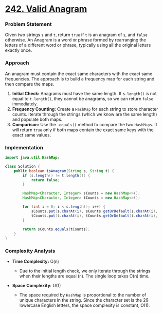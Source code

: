 # <a href="https://leetcode.com/problems/valid-anagram/description/" target="_blank">242. Valid Anagram</a>

### Problem Statement
Given two strings `s` and `t`, return `true` if `t` is an anagram of `s`, and `false` otherwise. An Anagram is a word or phrase formed by rearranging the letters of a different word or phrase, typically using all the original letters exactly once.

### Approach
An anagram must contain the exact same characters with the exact same frequencies. The approach is to build a frequency map for each string and then compare the maps.

1.  **Initial Check:** Anagrams must have the same length. If `s.length()` is not equal to `t.length()`, they cannot be anagrams, so we can return `false` immediately.
2.  **Frequency Counting:** Create a `HashMap` for each string to store character counts. Iterate through the strings (which we know are the same length) and populate both maps.
3.  **Comparison:** Use the `.equals()` method to compare the two `HashMaps`. It will return `true` only if both maps contain the exact same keys with the exact same values.

### Implementation
```java
import java.util.HashMap;

class Solution {
    public boolean isAnagram(String s, String t) {
        if (s.length() != t.length()) {
            return false;
        }

        HashMap<Character, Integer> sCounts = new HashMap<>();
        HashMap<Character, Integer> tCounts = new HashMap<>();

        for (int i = 0; i < s.length(); i++) {
            sCounts.put(s.charAt(i), sCounts.getOrDefault(s.charAt(i), 0) + 1);
            tCounts.put(t.charAt(i), tCounts.getOrDefault(t.charAt(i), 0) + 1);
        }
        
        return sCounts.equals(tCounts);
    }
}
``` 

### Complexity Analysis
- **Time Complexity:** O(n)
  - Due to the initial length check, we only iterate through the strings when their lengths are equal (`n`). The single loop takes O(n) time.

- **Space Complexity:** O(1)
  - The space required by `HashMap` is proportional to the number of unique characters in the string. Since the character set is the 26 lowercase English letters, the space complexity is constant, O(1).
